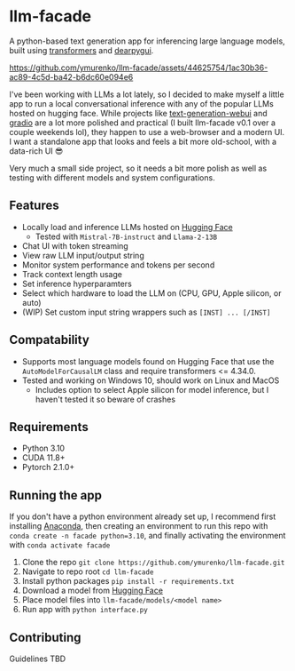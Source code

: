 # llm-facade
A python-based text generation app for inferencing large language models, built using [transformers](https://pypi.org/project/transformers/) and [dearpygui](https://pypi.org/project/dearpygui/).

https://github.com/ymurenko/llm-facade/assets/44625754/1ac30b36-ac89-4c5d-ba42-b6dc60e094e6

I've been working with LLMs a lot lately, so I decided to make myself a little app to run a local conversational inference with any of the popular LLMs hosted on hugging face. While projects like [text-generation-webui](https://github.com/oobabooga/text-generation-webui) and [gradio](https://github.com/gradio-app/gradio) are a lot more polished and practical (I built llm-facade v0.1 over a couple weekends lol), they happen to use a web-browser and a modern UI. I want a standalone app that looks and feels a bit more old-school, with a data-rich UI :sunglasses:

Very much a small side project, so it needs a bit more polish as well as testing with different models and system configurations. 

## Features

- Locally load and inference LLMs hosted on [Hugging Face](https://huggingface.co/)
  - Tested with `Mistral-7B-instruct` and `Llama-2-13B` 
- Chat UI with token streaming
- View raw LLM input/output string
- Monitor system performance and tokens per second
- Track context length usage
- Set inference hyperparamters
- Select which hardware to load the LLM on (CPU, GPU, Apple silicon, or auto)
- (WIP) Set custom input string wrappers such as `[INST] ... [/INST]`

## Compatability

- Supports most language models found on Hugging Face that use the `AutoModelForCausalLM` class and require transformers <= 4.34.0.
- Tested and working on Windows 10, should work on Linux and MacOS
  - Includes option to select Apple silicon for model inference, but I haven't tested it so beware of crashes

 ## Requirements

 - Python 3.10
 - CUDA 11.8+
 - Pytorch 2.1.0+

## Running the app

If you don't have a python environment already set up, I recommend first installing [Anaconda](https://docs.anaconda.com/free/anaconda/install/index.html), then creating an environment to run this repo with `conda create -n facade python=3.10`, and finally activating the environment with `conda activate facade`

1. Clone the repo `git clone https://github.com/ymurenko/llm-facade.git`
2. Navigate to repo root `cd llm-facade`
3. Install python packages `pip install -r requirements.txt`
4. Download a model from [Hugging Face](https://huggingface.co/)
5. Place model files into `llm-facade/models/<model name>`
6. Run app with `python interface.py`

## Contributing

Guidelines TBD
